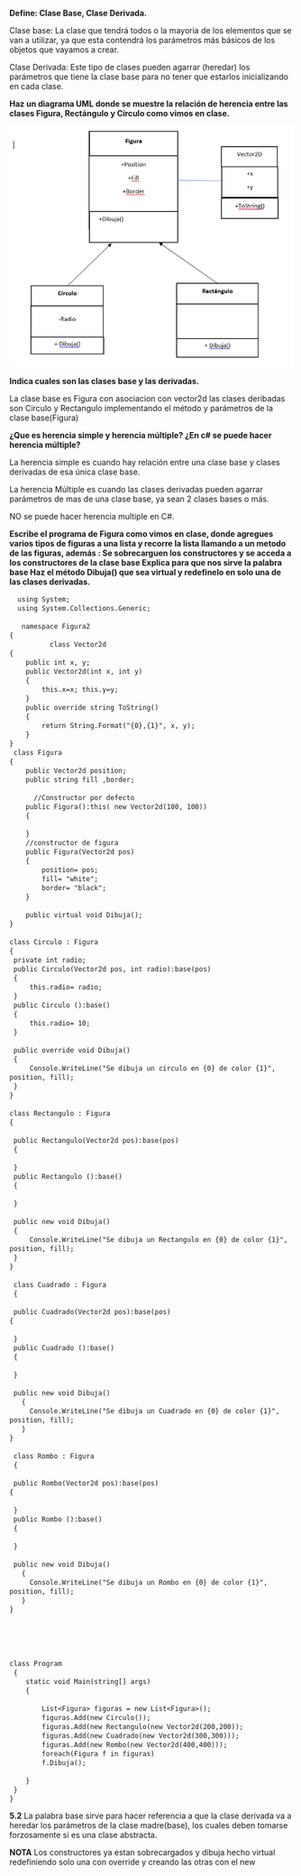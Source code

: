 
**Define: Clase Base, Clase Derivada.**

Clase base: La clase que tendrá todos o la mayoria de los elementos que se van a utilizar, ya que esta contendrá los parámetros más básicos de los objetos que vayamos a crear.

Clase Derivada: Este tipo de clases pueden agarrar (heredar) los parámetros que tiene la clase base para no tener que estarlos inicializando en cada clase.

**Haz un diagrama UML donde se muestre la relación de herencia entre las  clases Figura, Rectángulo y Círculo como vimos en clase.**

![UML](./Imagenes/UML.PNG)


**Indica cuales son las clases base y las derivadas.**

La clase base es Figura con asociacion con vector2d
las clases deribadas son Circulo y Rectangulo implementando el método y parámetros de la clase base(Figura)

**¿Que es herencia simple y herencia múltiple? ¿En c# se puede hacer herencia múltiple?**

La herencia simple es cuando hay relación entre una clase base y clases derivadas de esa única clase base.


La herencia Múltiple es cuando las clases derivadas pueden agarrar parámetros de mas de una clase base, ya sean 2 clases bases o más.

NO se puede hacer herencia multiple en C#.

**Escribe el programa de Figura como vimos en clase, donde agregues varios tipos de figuras a una lista y recorre la lista llamando a un metodo de las figuras, además :
 Se sobrecarguen los constructores y se acceda a los constructores de la clase base 
Explica para que nos sirve la palabra base
 Haz el método Dibuja() que sea virtual y redefinelo en solo una de las clases derivadas.** 

      using System;
      using System.Collections.Generic;

       namespace Figura2
    {
              class Vector2d
    {
        public int x, y;
        public Vector2d(int x, int y)
        {
            this.x=x; this.y=y;
        }
        public override string ToString()
        {
            return String.Format("{0},{1}", x, y);
        }
    }
     class Figura
    {
        public Vector2d position;
        public string fill ,border;

          //Constructor por defecto 
        public Figura():this( new Vector2d(100, 100))
        {
        
        }
        //constructor de figura
        public Figura(Vector2d pos)
        {
            position= pos;
            fill= "white";
            border= "black";
        }
            
        public virtual void Dibuja();
    }

    class Circulo : Figura
    {
     private int radio;
     public Circulo(Vector2d pos, int radio):base(pos)
     {
         this.radio= radio;
     }
     public Circulo ():base()
     {
         this.radio= 10;
     }

     public override void Dibuja() 
     {
         Console.WriteLine("Se dibuja un circulo en {0} de color {1}", position, fill);
     }
    }
 
    class Rectangulo : Figura
    {
     
     public Rectangulo(Vector2d pos):base(pos)
     {
         
     }
     public Rectangulo ():base()
     {
        
     }

     public new void Dibuja() 
     {
         Console.WriteLine("Se dibuja un Rectangulo en {0} de color {1}", position, fill);
     }
    } 

     class Cuadrado : Figura
     {
     
     public Cuadrado(Vector2d pos):base(pos)
    {
         
     }
     public Cuadrado ():base()
     {
        
     }

     public new void Dibuja() 
       {
         Console.WriteLine("Se dibuja un Cuadrado en {0} de color {1}", position, fill);
       }
    }

     class Rombo : Figura
     {
     
     public Rombo(Vector2d pos):base(pos)
    {
         
     }
     public Rombo ():base()
     {
        
     }

     public new void Dibuja() 
       {
         Console.WriteLine("Se dibuja un Rombo en {0} de color {1}", position, fill);
       }
    }
    




    class Program
     {
        static void Main(string[] args)
        {

            List<Figura> figuras = new List<Figura>();
            figuras.Add(new Circulo());
            figuras.Add(new Rectangulo(new Vector2d(200,200));
            figuras.Add(new Cuadrado(new Vector2d(300,300)));
            figuras.Add(new Rombo(new Vector2d(400,400)));
            foreach(Figura f in figuras)
            f.Dibuja();
           
        }
     }
    }




**5.2**
La palabra base sirve para hacer referencia a que la clase derivada va a heredar los parámetros de la clase madre(base), los cuales deben tomarse forzosamente si es una clase abstracta.


**NOTA**
Los constructores ya estan sobrecargados y dibuja hecho virtual redefiniendo solo una con override y creando las otras con el new

